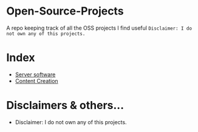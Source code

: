 # Open-Source-Projects
A repo keeping track of all the OSS projects I find useful
`Disclaimer: I do not own any of this projects.`

# Index

- [Server software](https://github.com/Zoe8338/Open-Source-Projects/blob/main/ServerSide.md)
- [Content Creation](https://github.com/Zoe8338/Open-Source-Projects/blob/main/ContentCreation.md)



# Disclaimers & others...

- Disclaimer: I do not own any of this projects.

